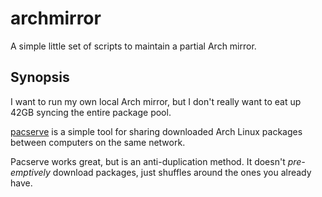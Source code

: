 # archmirror

A simple little set of scripts to maintain a partial Arch mirror.

## Synopsis
I want to run my own local Arch mirror, but I don't really want to eat up 42GB syncing the entire package pool.

[pacserve](https://wiki.archlinux.org/index.php/Pacserve) is a simple tool for sharing downloaded Arch Linux packages between computers on the same network.

Pacserve works great, but is an anti-duplication method. It doesn't *pre-emptively* download packages, just shuffles around the ones you already have.
